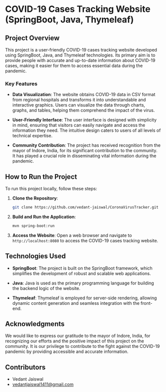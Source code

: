 # COVID-19 Cases Tracking Website (SpringBoot, Java, Thymeleaf)

## Project Overview

This project is a user-friendly COVID-19 cases tracking website developed using SpringBoot, Java, and Thymeleaf technologies. Its primary aim is to provide people with accurate and up-to-date information about COVID-19 cases, making it easier for them to access essential data during the pandemic.

### Key Features

- **Data Visualization**: The website obtains COVID-19 data in CSV format from regional hospitals and transforms it into understandable and interactive graphics. Users can visualize the data through charts, graphs, and tables, helping them comprehend the impact of the virus.

- **User-Friendly Interface**: The user interface is designed with simplicity in mind, ensuring that visitors can easily navigate and access the information they need. The intuitive design caters to users of all levels of technical expertise.

- **Community Contribution**: The project has received recognition from the mayor of Indore, India, for its significant contribution to the community. It has played a crucial role in disseminating vital information during the pandemic.

## How to Run the Project

To run this project locally, follow these steps:

1. **Clone the Repository**:
   ```bash
   git clone https://github.com/vedant-jaiswal/CoronaVirusTracker.git
   ```

2. **Build and Run the Application**:
   ```bash
   mvn spring-boot:run
   ```

3. **Access the Website**:
   Open a web browser and navigate to `http://localhost:8080` to access the COVID-19 cases tracking website.

## Technologies Used

- **SpringBoot**: The project is built on the SpringBoot framework, which simplifies the development of robust and scalable web applications.

- **Java**: Java is used as the primary programming language for building the backend logic of the website.

- **Thymeleaf**: Thymeleaf is employed for server-side rendering, allowing dynamic content generation and seamless integration with the front-end.

## Acknowledgments

We would like to express our gratitude to the mayor of Indore, India, for recognizing our efforts and the positive impact of this project on the community. It is our privilege to contribute to the fight against the COVID-19 pandemic by providing accessible and accurate information.

## Contributors

- Vedant Jaiswal
- vedantjaiswal1411@gmail.com

